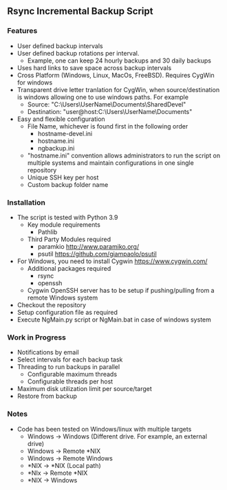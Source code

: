 ## Rsync Incremental Backup Script 
### Features
* User defined backup intervals
* User defined backup rotations per interval.
   * Example, one can keep 24 hourly backups and 30 daily backups
* Uses hard links to save space across backup intervals
* Cross Platform (Windows, Linux, MacOs, FreeBSD). Requires CygWin for windows
* Transparent drive letter tranlation for CygWin, when source/destination is windows allowing one to use windows paths. For example
    * Source: "C:\Users\UserName\Documents\SharedDevel"
    * Destination: "user@host:C:\Users\UserName\Documents"
* Easy and flexible configuration
    * File Name, whichever is found first in the following order
        * hostname-devel.ini
        * hostname.ini
        * ngbackup.ini
    * "hostname.ini" convention allows administrators to run the script on multiple systems and maintain configurations in one single repository
    * Unique SSH key per host
    * Custom backup folder name

### Installation
* The script is tested with Python 3.9
    * Key module requirements
        * Pathlib
    * Third Party Modules required
        * paramkio http://www.paramiko.org/
        * psutil https://github.com/giampaolo/psutil
* For Windows, you need to install Cygwin https://www.cygwin.com/
    * Additional packages required
        * rsync
        * openssh
    * Cygwin OpenSSH server has to be setup if pushing/pulling from a remote Windows system
* Checkout the repository
* Setup configuration file as required
* Execute NgMain.py script or NgMain.bat in case of windows system

### Work in Progress
* Notifications by email
* Select intervals for each backup task
* Threading to run backups in parallel
    * Configurable maximum threads
    * Configurable threads per host
* Maximum disk utilization limit per source/target
* Restore from backup

### Notes
* Code has been tested on Windows/linux with multiple targets
    * Windows -> Windows (Different drive. For example, an external drive)
    * Windows -> Remote *NIX
    * Windows -> Remote Windows
    * *NIX -> *NIX (Local path)
    * *NIx -> Remote *NIX
    * *NIX -> Windows




 
